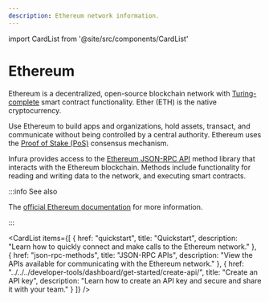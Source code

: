 ```yaml
---
description: Ethereum network information.
---
```


import CardList from '@site/src/components/CardList'

# Ethereum

Ethereum is a decentralized, open-source blockchain network with [Turing-complete](https://en.wikipedia.org/wiki/Turing_completeness)
smart contract functionality. Ether (ETH) is the native cryptocurrency.

Use Ethereum to build apps and organizations, hold assets, transact, and communicate without being controlled by a
central authority. Ethereum uses the [Proof of Stake (PoS)](https://en.wikipedia.org/wiki/Proof_of_stake) consensus mechanism.

Infura provides access to the [Ethereum JSON-RPC API](json-rpc-methods/index.md) method library that interacts with the
Ethereum blockchain. Methods include functionality for reading and writing data to the network, and executing smart contracts.

:::info See also

The [official Ethereum documentation](https://ethereum.org/en/) for more information.

:::

<CardList
  items={[
    {
      href: "quickstart",
      title: "Quickstart",
      description: "Learn how to quickly connect and make calls to the Ethereum network."
    },
    {
      href: "json-rpc-methods",
      title: "JSON-RPC APIs",
      description: "View the APIs available for communicating with the Ethereum network."
    },
    {
      href: "../../../developer-tools/dashboard/get-started/create-api/",
      title: "Create an API key",
      description: "Learn how to create an API key and secure and share it with your team."
    }
  ]}
/>
